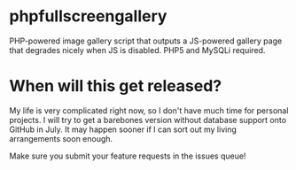 phpfullscreengallery
====================

PHP-powered image gallery script that outputs a JS-powered gallery page that degrades nicely when JS is disabled.  PHP5 and MySQLi required.

When will this get released?
====

My life is very complicated right now, so I don't have much time for personal projects.  I will try to get a barebones version without database support onto GitHub in July.  It may happen sooner if I can sort out my living arrangements soon enough.

Make sure you submit your feature requests in the issues queue!
